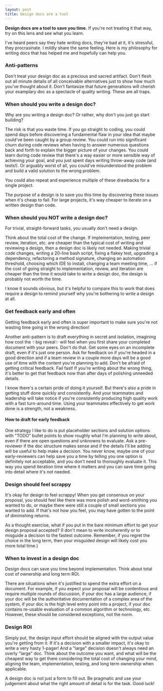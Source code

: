 ```yaml
---
layout: post
title: Design docs are a tool
---
```


**Design docs are a tool to save you time.** If you're not treating it that way, try on this lens and see what you learn.

I've heard peers say they hate writing docs, they're bad at it, it's stressful, they procrasinate. I mildly share the same feeling. Here is my philosophy for writing docs that has helped me and hopefully can help you.

### Anti-patterns

Don't treat your design doc as a precious and sacred artifact. Don't flesh out all minute details of all conceivable alternatives just to show how much you've thought about it. Don't fantasize that future generations will cherish your examplary doc as a spectacle of quality writing. These are all traps.

### When should you write a design doc?

Why are you writing a design doc? Or rather, why don't you just go start building?

The risk is that you waste time. If you go straight to coding, you could spend days before discovering a fundamental flaw in your idea that maybe could've been caught by a group review. You could run into significant churn during code reviews when having to answer numerous questions back and forth to explain the bigger picture of your changes. You could learn during code review that there's a way easier or more sensible way of achieving your goal, and you just spent days writing throw-away code (and tests!). Or arguably worst of all, you could've misunderstood the problem and build a valid solution to the wrong problem.

You could also repeat and experience multiple of these drawbacks for a single project.

The purpose of a design is to save you this time by discovering these issues when it's cheap to fail. For large projects, it's way cheaper to iterate on a written design than code.

### When should you NOT write a design doc?

For trivial, straight-forward tasks, you usually don't need a design.

Think about the total cost of the change. If implementation, testing, peer review, iteration, etc. are cheaper than the typical cost of writing and reviewing a design, then a design doc is likely not needed. Making trivial code changes, writing a 20-line bash script, fixing a flakey test, upgrading a dependency, refactoring a method signature, changing an automation threshold, choosing which IDE to install, changing a team meeting time, ... if the cost of going straight to implementation, review, and iteration are cheaper than the time it would take to write a design doc, the design is probably not worth the time.

I know it sounds obvious, but it's helpful to compare this to work that does require a design to remind yourself why you're bothering to write a design at all.

### Get feedback early and often

Getting feedback early and often is super important to make sure you're not wasting time going in the wrong direction!

Another anti-pattern is to draft everything in secret and isolation, imagining how cool the ✨big reveal✨ will feel when you first share your completed document with your peers. Don't do that. Get some eyes on an incomplete draft, even if it's just one person. Ask for feedback on if you're headed in a good direction and if a team review in a couple more days will be a good use of time with the content you're planning to add. Don't be afraid of getting critical feedback. Fail fast! If you're writing about the wrong thing, it's better to get that feedback now than after days of polishing unneeded details.

I know there's a certain pride of doing it yourself. But there's also a pride in getting stuff done quickly and consistently. And your teammates and leadership will take notice if you're consistently producing high quality work with a fast turn-around time. Using your teammates effectively to get work done is a strength, not a weakness.

#### How to draft for early feedback

One strategy I like to do is put placeholder sections and solution options with "TODO" bullet points to show roughly what I'm planning to write about, even if there are open questions and unknowns to evaluate. Ask a pre-reviewer if the doc structure makes sense and if the details I'll be adding will be useful to help make a decision. You never know, maybe one of your early-reviewers can help save you a time by telling you one option is definitely not acceptable, and you don't need to thoroughly evaluate it. This way you spend iteration time where it matters and you can save time going into detail where it's not needed.

### Design should feel scrappy

It's okay for design to feel scrappy! When you get consensus on your proposal, you should feel like there was more polish and word-smithing you wanted to do, or maybe there were still a couple of small sections you wanted to add. If that's not how you feel, you may have gotten to the point of diminishing returns.

As a thought exercise, what if you put in the bare minimum effort to get your design proposal accepted? (I don't mean to write incoherently or to misguide a decision to the fastest outcome. Remember, if you regret the choice in the long term, then your misguided design will likely cost you more total time.)

### When to invest in a design doc

Design docs can save you time beyond implementation. Think about total cost of ownership and long term ROI.

There are situations when it's justified to spend the extra effort on a document. For example, if you expect your proposal will be contentious and require multiple rounds of discussion, if your doc has a large audience, if your doc will be the authoritative documentation of a complex area of the system, if your doc is the high level entry point into a project, if your doc contains re-usable evaluation of a common algorithm or technology, etc. However, these should be considered exceptions, not the norm.

### Design ROI

Simply put, the design input effort should be aligned with the output value you're getting from it. If it's a decision with a smaller impact, it's okay to write a very hasty 1-pager! And a "large" decision doesn't always need an overly "large" doc. Think about the outcome you want, and what will be the cheapest way to get there considering the total cost of changing your mind, aligning the team, implementation, testing, and long term ownership when applicable.

A design doc is not just a form to fill out. Be pragmatic and use your judgement about what the right amount of detail is for the task. Good luck!
